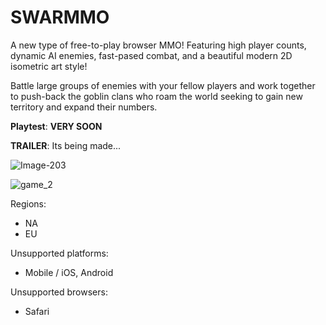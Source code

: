 # SWARMMO

A new type of free-to-play browser MMO! Featuring high player counts, dynamic AI enemies, fast-pased combat, and a beautiful modern 2D isometric art style!

Battle large groups of enemies with your fellow players and work together to push-back the goblin clans who roam the world seeking to gain new territory and expand their numbers. 



**Playtest**:  **VERY SOON**

**TRAILER**: Its being made...

![Image-203](https://github.com/user-attachments/assets/fcbaf0f7-1f41-4417-9237-0d75fe54ae62)

![game_2](https://github.com/user-attachments/assets/865de44a-33bc-4a46-b0c8-adee222db2ec)


Regions:

- NA 
- EU



Unsupported platforms:
- Mobile / iOS, Android

Unsupported browsers:
- Safari

